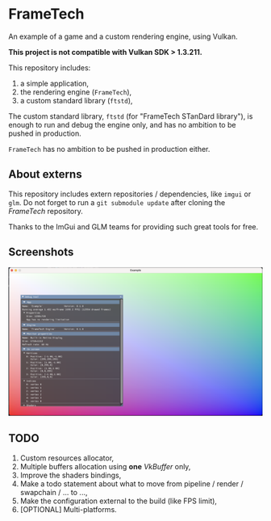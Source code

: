 # FrameTech

An example of a game and a custom rendering engine, using Vulkan.

**This project is not compatible with Vulkan SDK > 1.3.211.**

This repository includes:

1. a simple application,
2. the rendering engine (`FrameTech`),
3. a custom standard library (`ftstd`),

The custom standard library, `ftstd` (for "FrameTech STanDard library"), is enough to run and debug the engine only, and has no ambition to be
pushed in production.

`FrameTech` has no ambition to be pushed in production either.

## About externs

This repository includes extern repositories / dependencies, like `imgui` or `glm`.
Do not forget to run a `git submodule update` after cloning the _FrameTech_ repository.

Thanks to the ImGui and GLM teams for providing such great tools for free.

## Screenshots

![State at December 15 of 2022](docs/images/state_12152022.png "State of 15th of December, 2022")

## TODO

1. Custom resources allocator,
2. Multiple buffers allocation using **one** _VkBuffer_ only,
3. Improve the shaders bindings,
4. Make a todo statement about what to move from pipeline / render / swapchain / ... to ...,
5. Make the configuration external to the build (like FPS limit),
6. [OPTIONAL] Multi-platforms.
